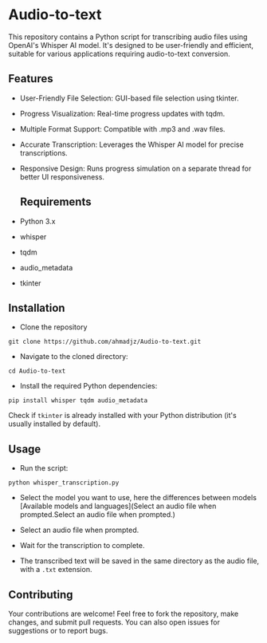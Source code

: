 # Audio-to-text

This repository contains a Python script for transcribing audio files using OpenAI's Whisper AI model. It's designed to be user-friendly and efficient, suitable for various applications requiring audio-to-text conversion.

## Features

- User-Friendly File Selection: GUI-based file selection using tkinter.

- Progress Visualization: Real-time progress updates with tqdm.

- Multiple Format Support: Compatible with .mp3 and .wav files.

- Accurate Transcription: Leverages the Whisper AI model for precise transcriptions.

- Responsive Design: Runs progress simulation on a separate thread for better UI responsiveness.

  ## Requirements

- Python 3.x

- whisper

- tqdm

- audio_metadata

- tkinter

## Installation

- Clone the repository

```
git clone https://github.com/ahmadjz/Audio-to-text.git
```

- Navigate to the cloned directory:

```
cd Audio-to-text
```

- Install the required Python dependencies:

```
pip install whisper tqdm audio_metadata
```

Check if `tkinter` is already installed with your Python distribution (it's usually installed by default).

## Usage

- Run the script:

```
python whisper_transcription.py
```

- Select the model you want to use, here the differences between models [Available models and languages](Select an audio file when prompted.Select an audio file when prompted.)

- Select an audio file when prompted.

- Wait for the transcription to complete.

- The transcribed text will be saved in the same directory as the audio file, with a `.txt` extension.

## Contributing

Your contributions are welcome! Feel free to fork the repository, make changes, and submit pull requests. You can also open issues for suggestions or to report bugs.
